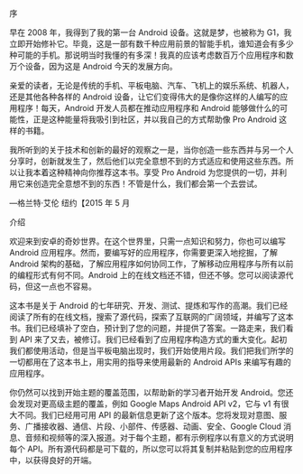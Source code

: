 序

早在 2008 年，我得到了我的第一台 Android 设备。这就是梦，也被称为 G1，我立即开始修补它。毕竟，这是一部有数千种应用前景的智能手机，谁知道会有多少种可能的手机。那说明当时我懂的有多深！我真的应该考虑数百万个应用程序和数万个设备，因为这是 Android 今天的发展方向。

亲爱的读者，无论是传统的手机、平板电脑、汽车、飞机上的娱乐系统、机器人，还是其他各种各样的 Android 设备，让它们变得伟大的是像你这样的人编写的应用程序！每天，Android 开发人员都在推动应用程序和 Android 能够做什么的可能性，正是这种能量将我吸引到社区，并以我自己的方式帮助像 Pro Android 这样的书籍。

我所听到的关于技术和创新的最好的观察之一是，当你创造一些东西并与另一个人分享时，创新就发生了，然后他们以完全意想不到的方式适应和使用这些东西。所以让我本着这种精神向你推荐这本书。享受 Pro Android 为您提供的一切，并利用它来创造完全意想不到的东西！不管是什么，我们都会第一个去尝试。

—格兰特·艾伦
纽约【2015 年 5 月

介绍

欢迎来到安卓的奇妙世界。在这个世界里，只需一点知识和努力，你也可以编写 Android 应用程序。然而，要编写好的应用程序，你需要更深入地挖掘，了解 Android 架构的基础，了解应用程序如何协同工作，了解移动应用程序与所有以前的编程形式有何不同。Android 上的在线文档还不错，但还不够。您可以阅读源代码，但这一点也不容易。

这本书是关于 Android 的七年研究、开发、测试、提炼和写作的高潮。我们已经阅读了所有的在线文档，搜索了源代码，探索了互联网的广阔领域，并编写了这本书。我们已经填补了空白，预计到了您的问题，并提供了答案。一路走来，我们看到 API 来了又去，被修订。我们已经看到了应用程序构造方式的重大变化。起初我们都使用活动，但是当平板电脑出现时，我们开始使用片段。我们把我们所学的一切都用在了这本书上，用实用的指导来使用最新的 Android APIs 来编写有趣的应用程序。

你仍然可以找到开始主题的覆盖范围，以帮助新的学习者开始开发 Android。您还会发现对更高级主题的覆盖，例如 Google Maps Android API v2，它与 v1 有很大不同。我们已经用可用 API 的最新信息更新了这个版本。您将发现对意图、服务、广播接收器、通信、片段、小部件、传感器、动画、安全、Google Cloud 消息、音频和视频等的深入报道。对于每个主题，都有示例程序以有意义的方式说明每个 API。所有源代码都是可下载的，所以您可以将其复制并粘贴到您的应用程序中，以获得良好的开端。
